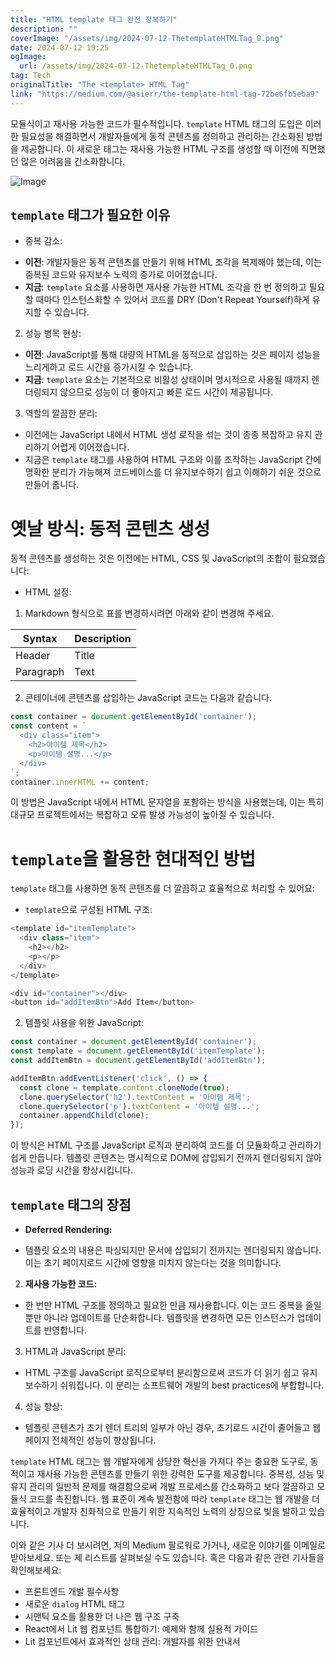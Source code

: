 ```yaml
---
title: "HTML template 태그 완전 정복하기"
description: ""
coverImage: "/assets/img/2024-07-12-ThetemplateHTMLTag_0.png"
date: 2024-07-12 19:25
ogImage: 
  url: /assets/img/2024-07-12-ThetemplateHTMLTag_0.png
tag: Tech
originalTitle: "The <template> HTML Tag"
link: "https://medium.com/@asierr/the-template-html-tag-72be6fb5eba9"
---
```



모듈식이고 재사용 가능한 코드가 필수적입니다. `template` HTML 태그의 도입은 이러한 필요성을 해결하면서 개발자들에게 동적 콘텐츠를 정의하고 관리하는 간소화된 방법을 제공합니다. 이 새로운 태그는 재사용 가능한 HTML 구조를 생성할 때 이전에 직면했던 많은 어려움을 간소화합니다.

![Image](/assets/img/2024-07-12-ThetemplateHTMLTag_0.png)

## `template` 태그가 필요한 이유

- 중복 감소:

<div class="content-ad"></div>

- **이전**: 개발자들은 동적 콘텐츠를 만들기 위해 HTML 조각을 복제해야 했는데, 이는 중복된 코드와 유지보수 노력의 증가로 이어졌습니다.
- **지금**: `template` 요소를 사용하면 재사용 가능한 HTML 조각을 한 번 정의하고 필요할 때마다 인스턴스화할 수 있어서 코드를 DRY (Don't Repeat Yourself)하게 유지할 수 있습니다.

2. 성능 병목 현상:

- **이전**: JavaScript를 통해 대량의 HTML을 동적으로 삽입하는 것은 페이지 성능을 느리게하고 로드 시간을 증가시킬 수 있습니다.
- **지금**: `template` 요소는 기본적으로 비활성 상태이며 명시적으로 사용될 때까지 렌더링되지 않으므로 성능이 더 좋아지고 빠른 로드 시간이 제공됩니다.

3. 역할의 깔끔한 분리:

<div class="content-ad"></div>

- 이전에는 JavaScript 내에서 HTML 생성 로직을 섞는 것이 종종 복잡하고 유지 관리하기 어렵게 이어졌습니다.
- 지금은 `template` 태그를 사용하여 HTML 구조와 이를 조작하는 JavaScript 간에 명확한 분리가 가능해져 코드베이스를 더 유지보수하기 쉽고 이해하기 쉬운 것으로 만들어 줍니다.

# 옛날 방식: 동적 콘텐츠 생성

동적 콘텐츠를 생성하는 것은 이전에는 HTML, CSS 및 JavaScript의 조합이 필요했습니다:

- HTML 설정:

<div class="content-ad"></div>


1. Markdown 형식으로 표를 변경하시려면 아래와 같이 변경해 주세요.


| Syntax | Description |
| --- | --- |
| Header | Title |
| Paragraph | Text |


2. 콘테이너에 콘텐츠를 삽입하는 JavaScript 코드는 다음과 같습니다.

```js
const container = document.getElementById('container');
const content = `
  <div class="item">
    <h2>아이템 제목</h2>
    <p>아이템 설명...</p>
  </div>
`;
container.innerHTML += content;
```

이 방법은 JavaScript 내에서 HTML 문자열을 포함하는 방식을 사용했는데, 이는 특히 대규모 프로젝트에서는 복잡하고 오류 발생 가능성이 높아질 수 있습니다.


<div class="content-ad"></div>

# `template`을 활용한 현대적인 방법

`template` 태그를 사용하면 동적 콘텐츠를 더 깔끔하고 효율적으로 처리할 수 있어요:

- `template`으로 구성된 HTML 구조:

```js
<template id="itemTemplate">
  <div class="item">
    <h2></h2>
    <p></p>
  </div>
</template>

<div id="container"></div>
<button id="addItemBtn">Add Item</button>
```

<div class="content-ad"></div>

2. 템플릿 사용을 위한 JavaScript:

```js
const container = document.getElementById('container');
const template = document.getElementById('itemTemplate');
const addItemBtn = document.getElementById('addItemBtn');

addItemBtn.addEventListener('click', () => {
  const clone = template.content.cloneNode(true);
  clone.querySelector('h2').textContent = '아이템 제목';
  clone.querySelector('p').textContent = '아이템 설명...';
  container.appendChild(clone);
});
```

이 방식은 HTML 구조를 JavaScript 로직과 분리하여 코드를 더 모듈화하고 관리하기 쉽게 만듭니다. 템플릿 콘텐츠는 명시적으로 DOM에 삽입되기 전까지 렌더링되지 않아 성능과 로딩 시간을 향상시킵니다.

## `template` 태그의 장점

<div class="content-ad"></div>

- **Deferred Rendering:**

- 템플릿 요소의 내용은 파싱되지만 문서에 삽입되기 전까지는 렌더링되지 않습니다. 이는 초기 페이지로드 시간에 영향을 미치지 않는다는 것을 의미합니다.

2. **재사용 가능한 코드:**

- 한 번만 HTML 구조를 정의하고 필요한 만큼 재사용합니다. 이는 코드 중복을 줄일 뿐만 아니라 업데이트를 단순화합니다. 템플릿을 변경하면 모든 인스턴스가 업데이트를 반영합니다.

<div class="content-ad"></div>

3. HTML과 JavaScript 분리:

- HTML 구조를 JavaScript 로직으로부터 분리함으로써 코드가 더 읽기 쉽고 유지보수하기 쉬워집니다. 이 분리는 소프트웨어 개발의 best practices에 부합합니다.

4. 성능 향상:

- 템플릿 콘텐츠가 초기 렌더 트리의 일부가 아닌 경우, 초기로드 시간이 줄어들고 웹 페이지 전체적인 성능이 향상됩니다.

<div class="content-ad"></div>

`template` HTML 태그는 웹 개발자에게 상당한 혁신을 가져다 주는 중요한 도구로, 동적이고 재사용 가능한 콘텐츠를 만들기 위한 강력한 도구를 제공합니다. 중복성, 성능 및 유지 관리의 일반적 문제를 해결함으로써 개발 프로세스를 간소화하고 보다 깔끔하고 모듈식 코드를 촉진합니다. 웹 표준이 계속 발전함에 따라 `template` 태그는 웹 개발을 더 효율적이고 개발자 친화적으로 만들기 위한 지속적인 노력의 상징으로 빛을 발하고 있습니다.

이와 같은 기사 더 보시려면, 저의 Medium 팔로워로 가거나, 새로운 이야기를 이메일로 받아보세요. 또는 제 리스트를 살펴보실 수도 있습니다. 혹은 다음과 같은 관련 기사들을 확인해보세요:

- 프론트엔드 개발 필수사항
- 새로운 `dialog` HTML 태그
- 시맨틱 요소를 활용한 더 나은 웹 구조 구축
- React에서 Lit 웹 컴포넌트 통합하기: 예제와 함께 실용적 가이드
- Lit 컴포넌트에서 효과적인 상태 관리: 개발자를 위한 안내서